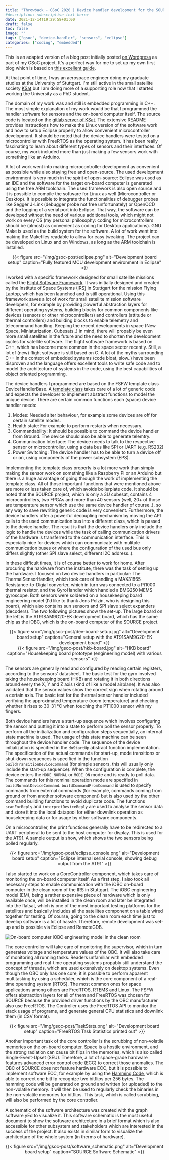 ```yaml
---
title: "Throwback - GSoC 2020 | Device handler development for the SOURCE project"
#description: <descriptive text here>
date: 2021-12-14T19:29:58+01:00
draft: false
toc: false
image: ""
tags: ["gsoc", "device-handler", "sensors", "eclipse"]
categories: ["coding", "embedded"]
---
```


This is an adapted version of a blog post initially posted
[on Wordpress](https://aerospaceresearch.net/?p=1912) as part of my GSoC project. It's a perfect
way for me to set up my own first blog which is based on
[this excellent guide](https://youngkin.github.io/post/createafreeblogsite/).

At that point of time, I was an aerospace engineer doing my graduate studies at the University
of Stuttgart. I'm still active in the small satellite society [KSat](https://www.ksat-stuttgart.de/en/)
but I am doing more of a supporting role now that I started working the University as a PhD student.

The domain of my work was and still is embedded programming in C++.  The most simple explanation of
my work would be that I programmed the handler software for sensors and the on-board computer
itself. The source code is located on the [gitlab server of
KSat](https://git.ksat-stuttgart.de/source/sourceobsw). The extensive README provides instructions
how to make the Linux version of the software work and how to setup Eclipse properly to allow
convenient microcontroller development. It should be noted that the device handlers were tested
on a microcontroller with FreeRTOS as the operating system. It has been really fascinating to
learn about different types of sensors and their interfaces. Of course, my work included more
than just making a few sensors work with something like an Arduino.

 A lot of work went into making microcontroller development as convenient as possible while also
 staying free and open-source. The used development environment is very much in the spirit of
 open-source: Eclipse was used as an IDE and the software for the target on-board computer is
 generated using the free ARM toolchain. The used framework is also open source and it is possible
 to compile the software for Linux  as well (Microcontroller or Desktop). It is possible to
 integrate the functionalities of debugger probes like Segger J-Link
 (debugger probe not free unfortunately) or OpenOCD and the logging of a serial port into Eclipse.
 That way, the software can be developed without the need of various additional tools, which might
 not work on every OS (my personal philosophy: coding for microcontrollers should be (almost) as
 convenient as coding for Desktop applications). GNU Make is used as the build system for the
 software. A lot of work went into making the Makefiles readable to allow for easy tweaking.
 The project can be developed on Linux and on Windows, as long as the ARM toolchain is installed. 

<center>
{{< figure
    src="/img/gsoc-post/eclipse.png"
    alt="Development board setup"
    caption="Fully featured MCU development environment in Eclipse"
>}}
</center>

I worked with a specific framework designed  for small satellite missions called the [Flight
Software Framework](https://egit.irs.uni-stuttgart.de/fsfw/fsfw). It was initially
designed and created by the Institute of Space Systems (IRS) in Stuttgart for the mission
Flying Laptop, which has been launched and is still operational. Using this framework saves a
lot of work for small satellite mission software developers, for example by providing powerful
abstraction layers for different operating systems, building blocks for common components like
devices (sensors or other microcontrollers) and controllers (attitude or thermal controllers) and
building blocks to enable telemetry and telecommand handling. Keeping the recent developments in
space (New Space, Miniaturization, Cubesats..) in mind, there will propably be even more small
satellites in the future and the need to shorten the development cycles for satellite software.
The flight software framework is based on  C++, which has become more common in the space sector
recently. Still, a lot of (new) flight software is still based on C.  A lot of  the myths
surrounding C++ in the context of embedded systems (code  bloat, slow..) have been disproven and
the language offers excellent tools to write safe code and to model the architecture of systems
in the code, using the best capabilities of object oriented programming.

The device handlers I programmed are based on the FSFW template class DeviceHandlerBase.
A [template class](https://en.wikipedia.org/wiki/Template_method_pattern) takes care of a lot of
generic code and expects the developer to implement abstract functions to model the unique device.
There are certain common functions each (space) device handler needs:

1. Modes:  Needed alter behaviour, for example some devices are off for certain satellite modes.
2. Health state: For example to perform restarts when necessary.
3. Commandability: It should be possible to command the device handler from Ground. The device
	should also be able to generate telemtry.
4. Communication Interface: The device needs to talk to the respective sensor or microcontroller,
	using a data bus like SPI or UART (e.g. RS232)
5. Power Switching: The device handler has to be able to turn a device off or on, using components
	of the power subsystem (EPS).

Implementing the template class properly is a lot more work than simply making the sensor work on
something like a Raspberry Pi or an Arduino but there is a huge advantage of going through the work
of implementing the template class. All of those important functions that were mentioned above are
more or less taken care of, which avoids boilerplate code. It should be noted that the SOURCE
project, which is only a 3U cubesat, contains 4 microcontrollers, two FPGAs and more than 40
sensors (well, 20+ of those are temperature sensor which use the same device handler of course..),
so any way to save rewriting generic code is very convenient. Furthermore, the device handlers
offer a powerful decoupling mechanism by moving the API calls to the used communication bus into
a different class, which is passed to the device handler. The result is that the device handlers
only include the logic to handle the devices while the task of calling communication drivers of
the hardware is transferred to the communication interface. This is especially nice for devices
which can communicate with mulitple communication buses or where the configuration of the used
bus only differs slightly (other SPI slave select, different I2C address..).

In these difficult times, it is of course better to work for home. After procuring the hardware
from the institute, there was the task of setting up the hardware. I focused on two device handlers
in particular: The ThermalSensorHandler, which took care of handling a
MAX31865 Resistance-to-Digial converter, which in turn was connected to a Pt1000 thermal resistor,
and the GyroHandler which handled a BMG250 MEMS gyroscope. Both sensors were soldered on a
housekeeping board engineering model (I'd like to thank Jens Polzin, who is designing this board),
which also contains sun sensors and SPI slave select expanders (decoders). The two following
pictures show the set-up. The large board on the left is the AT91SAM9G20-EK development board,
which has the same chip as the iOBC, which is the on-board computer of the SOURCE project.

<center>
{{< figure
    src="/img/gsoc-post/dev-board-setup.jpg"
    alt="Development board setup"
    caption="General setup with the AT91SAM9G20-EK development board"
>}}
</center>

<center>
{{< figure
    src="/img/gsoc-post/hkb-board.jpg"
    alt="HKB board"
    caption="Housekeeping board prototype (engineering model) with various sensors"
>}}
</center>

 The sensors are generally read and configured by reading certain registers, according  to the
 sensors' datasheet. The basic test for the gyro involved taking  the housekeeping board (HKB) 
 and rotating it in both directions around  every the X, Y and Z axis (kind of like a model airplane).
 It was also  validated that the sensor  values show the correct sign when rotating around a
 certain axis. The  basic  test for the thermal sensor handler included verifying the approximated 
 temperature (room temperature) and checking whether it rises to 30-31 °C when touching the
 PT1000 sensor with my fingers.

 Both device handlers have a start-up sequence which involves configuring the sensor and putting
 it into a state to perform poll the sensor properly. To perform all the initialization and
 configuration steps sequentially, an internal state machine is used. The usage of this state
 machine can be seen throughout the device handler code. The sequence of the device initialization
 is specified in the `doStartUp` abstract function implementation. The specification of the actual
 commands for start-up, mode transitions or shut-down sequences is specified in the function
 `buildTransitionDeviceCommand` (for simple sensors, this will usually only include the
 start-up sequence). When the configuration is complete, the device enters the `MODE_NORMAL` or
 `MODE_ON` mode and is ready to poll data. The commands  for this nominal operation mode are
 specified in `buildNormalDeviceCommand`. `buildCommandFromCommand` is used to specify commands
 from external commands (for example, commands coming from ground or from another software
 component) but is also used by the other command building functions to avoid duplicate code.
 The functions `scanForReply` and `interpretDeviceReply` are used to analyse the sensor data and
 store it into the local datapool for either downlink operation as housekeeping data or for usage
 by other software components.

 On a microcontroller, the print functions generally have to be redirected to a UART peripheral
 to be sent to the host computer for display. This is used for the AT91. A sample output is show,
 which shows the two sensors being polled regularly.

<center>
{{< figure
    src="/img/gsoc-post/eclipse_console.png"
    alt="Development board setup"
    caption="Eclipse internal serial console, showing debug output from the AT91"
>}}
</center>

I also started to work on a CoreController component, which takes care of monitoring the on-board
computer itself. As a first step, I also took all necessary steps to enable communication with the
iOBC on-board computer in the clean room of the IRS in Stuttgart. The iOBC engineering model (EM),
being a rather expensive piece of hardware which is only available once, will be installed in the
clean room and later be integrated into the flatsat, which is one of the most important testing
platforms for the satellites and basically includes all the satellites component  on a table wired
together for testing. Of course, going to the clean room each time just to develop software is a
lot of hassle. Therefore, remote development was set-up and is possible via Eclipse and RemoteGDB.

 ![On-board computer iOBC engineering model in the clean room
](/img/gsoc-post/iOBC_scaled.jpg "On-board computer iOBC engineering model in the clean room")

The core controller will take care of monitoring the supervisor, which in turn generates voltage
and temperature values of the OBC. It will also take care of monitoring all running tasks. Readers
unfamiliar with embedded programming and real-time operating systems propably still understand the
concept of threads, which are used extensively on desktop systems. Even though the OBC only has
one core, it is possible to perform apparent multitasking by using a scheduler, which is the core
component of a real-time operating system (RTOS). The most common ones for space applications
among others are FreeRTOS, RTEMS and Linux. The FSFW offers abstraction layers for all of them and
FreeRTOS was chosen for SOURCE because the provided driver functions by the OBC manufacturer also
use FreeRTOS. The Controller uses the FreeRTOS API to monitor the stack usage of programs, and
generate general CPU statistics and downlink them (in CSV format).

<center>
{{< figure
    src="/img/gsoc-post/TaskStats.png"
    alt="Development board setup"
    caption="FreeRTOS Task Statistics printed out"
>}}
</center>

Another important task of the core controller is the scrubbing of non-volatile memories on the
on-board computer. Space is a hostile environment, and the strong radiation can cause bit flips
in the memories, which is also called Single-Event-Upset (SEU). Therefore, a lot of space-grade
hardware features advanced error control code (ECC) to correct those anomalies. The OBC of SOURCE
does not feature hardware ECC, but it is possible to implement software ECC, for example by using
the [Hamming Code](https://en.wikipedia.org/wiki/Hamming_code), which is able to correct one bitflip
recognize two bitflips per 256 bytes. The hamming code will be generated on ground and written
(or uploaded) to the non-volatile memory. It will then be used to regularly check the binaries in
the non-volatile memories for bitflips. This task, which is called scrubbing, will also be
performed by the core controller. 

A schematic of the software architecture was created with  the graph software yEd to visualize it.
This software schematic is the most useful document to show the software architecture in a brief
format which is also accessible for other subsystem and stakeholders which are interested in the
success of the project. It also exists in similar form to visualize the architecture of the whole
system (in therms of hardware).

<center>
{{< figure
    src="/img/gsoc-post/software_schematic.png"
    alt="Development board setup"
    caption="SOURCE Software Schematic"
>}}
</center>
